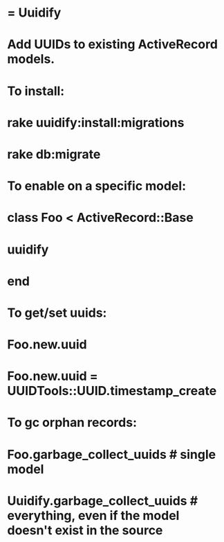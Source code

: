 # = Uuidify
#
# Add UUIDs to existing ActiveRecord models.
#
# To install:
# 
#    rake uuidify:install:migrations
#    rake db:migrate
#
# To enable on a specific model:
#
#    class Foo < ActiveRecord::Base
#      uuidify
#    end
#
# To get/set uuids:
#
#    Foo.new.uuid
#    Foo.new.uuid = UUIDTools::UUID.timestamp_create
#
# To gc orphan records:
#
#    Foo.garbage_collect_uuids # single model
#    Uuidify.garbage_collect_uuids # everything, even if the model doesn't exist in the source

